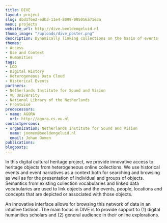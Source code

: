 ```yaml
---
title: DIVE
layout: project
slug: dbd1f6e2-edb3-11e4-8099-005056a71e3a
menu: projects
website_url: http://dive.beeldengeluid.nl
thumb_image: "/uploads/dive_poster.png"
description: Dynamically linking collections on the basis of events
themes:
- Access
- Use and Context
- Humanities
tags:
- LOD
- Digital History
- Heterogeneous Data Cloud
- Historical Events
partners:
- Netherlands Institute for Sound and Vision
- VU University
- National Library of the Netherlands
- Frontwise
predecessors:
- name: AGORA
  url: http://agora.cs.vu.nl
contactpersons:
- organization: Netherlands Institute for Sound and Vision
  name: joomen@beeldengeluid.nl
  email: Johan Oomen
publications: 
blogposts: 
---
```


In this digital cultural heritage project, we provide innovative access to heritage objects from heterogeneous online collections. We use historical events and event narratives as a context both for searching and browsing as well as for the presentation of individual and groups of objects. Semantics from existing collection vocabularies and linked data vocabularies are used to link objects and the events, people, locations and concepts that are depicted or associated with those objects.

An innovative interface allows for browsing this network of data in an intuitive fashion. The main focus in DIVE is to provide support to (1) digital humanities scholars and (2) general audience in their online explorations.
